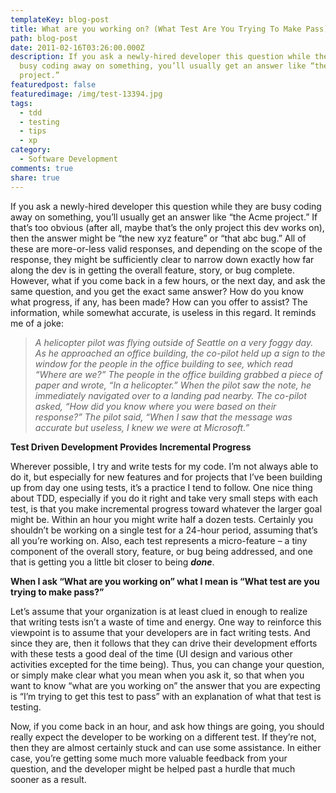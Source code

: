```yaml
---
templateKey: blog-post
title: What are you working on? (What Test Are You Trying To Make Pass)
path: blog-post
date: 2011-02-16T03:26:00.000Z
description: If you ask a newly-hired developer this question while they are
  busy coding away on something, you’ll usually get an answer like “the Acme
  project.”
featuredpost: false
featuredimage: /img/test-13394.jpg
tags:
  - tdd
  - testing
  - tips
  - xp
category:
  - Software Development
comments: true
share: true
---
```

If you ask a newly-hired developer this question while they are busy coding away on something, you’ll usually get an answer like “the Acme project.” If that’s too obvious (after all, maybe that’s the only project this dev works on), then the answer might be “the new xyz feature” or “that abc bug.” All of these are more-or-less valid responses, and depending on the scope of the response, they might be sufficiently clear to narrow down exactly how far along the dev is in getting the overall feature, story, or bug complete. However, what if you come back in a few hours, or the next day, and ask the same question, and you get the exact same answer? How do you know what progress, if any, has been made? How can you offer to assist? The information, while somewhat accurate, is useless in this regard. It reminds me of a joke:

> *A helicopter pilot was flying outside of Seattle on a very foggy day. As he approached an office building, the co-pilot held up a sign to the window for the people in the office building to see, which read “Where are we?” The people in the office building grabbed a piece of paper and wrote, “In a helicopter.” When the pilot saw the note, he immediately navigated over to a landing pad nearby. The co-pilot asked, “How did you know where you were based on their response?” The pilot said, “When I saw that the message was accurate but useless, I knew we were at Microsoft.”*

**Test Driven Development Provides Incremental Progress**

Wherever possible, I try and write tests for my code. I’m not always able to do it, but especially for new features and for projects that I’ve been building up from day one using tests, it’s a practice I tend to follow. One nice thing about TDD, especially if you do it right and take very small steps with each test, is that you make incremental progress toward whatever the larger goal might be. Within an hour you might write half a dozen tests. Certainly you shouldn’t be working on a single test for a 24-hour period, assuming that’s all you’re working on. Also, each test represents a micro-feature – a tiny component of the overall story, feature, or bug being addressed, and one that is getting you a little bit closer to being ***done***.

**When I ask “What are you working on” what I mean is “What test are you trying to make pass?”**

Let’s assume that your organization is at least clued in enough to realize that writing tests isn’t a waste of time and energy. One way to reinforce this viewpoint is to assume that your developers are in fact writing tests. And since they are, then it follows that they can drive their development efforts with these tests a good deal of the time (UI design and various other activities excepted for the time being). Thus, you can change your question, or simply make clear what you mean when you ask it, so that when you want to know “what are you working on” the answer that you are expecting is “I’m trying to get this test to pass” with an explanation of what that test is testing.

Now, if you come back in an hour, and ask how things are going, you should really expect the developer to be working on a different test. If they’re not, then they are almost certainly stuck and can use some assistance. In either case, you’re getting some much more valuable feedback from your question, and the developer might be helped past a hurdle that much sooner as a result.